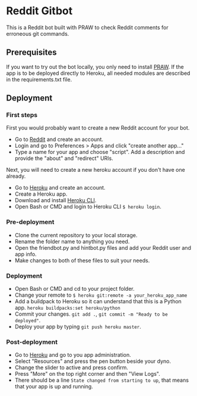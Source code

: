 # Reddit Gitbot

This is a Reddit bot built with PRAW to check Reddit comments for erroneous git commands.

## Prerequisites

If you want to try out the bot locally, you only need to install [PRAW](https://praw.readthedocs.io/en/latest/getting_started/installation.html). If the app is to be deployed directly to Heroku, all needed modules are described in the requirements.txt file.

## Deployment

### First steps

First you would probably want to create a new Reddit account for your bot.

* Go to [Reddit](https://www.reddit.com/) and create an account.
* Login and go to Preferences > Apps and click "create another app..."
* Type a name for your app and choose "script". Add a description and provide the "about" and "redirect" URIs.

Next, you will need to create a new heroku account if you don't have one already.

* Go to [Heroku](https://www.heroku.com/) and create an account.
* Create a Heroku app.
* Download and install [Heroku CLI](https://devcenter.heroku.com/articles/heroku-cli).
* Open Bash or CMD and login to Heroku CLI ```$ heroku login```.

### Pre-deployment

* Clone the current repository to your local storage.
* Rename the folder name to anything you need.
* Open the friendbot.py and hintbot.py files and add your Reddit user and app info.
* Make changes to both of these files to suit your needs.

### Deployment

* Open Bash or CMD and cd to your project folder.
* Change your remote to ```$ heroku git:remote -a your_heroku_app_name```
* Add a buildpack to Heroku so it can understand that this is a Python app. ```heroku buildpacks:set heroku/python```
* Commit your changes. ```git add .```, ```git commit -m "Ready to be deployed"```.
* Deploy your app by typing ```git push heroku master```.

### Post-deployment

* Go to [Heroku](https://www.heroku.com/) and go to you app administration.
* Select "Resources" and press the pen button beside your dyno.
* Change the slider to active and press confirm. 
* Press "More" on the top right corner and then "View Logs".
* There should be a line ```State changed from starting to up```, that means that your app is up and running.